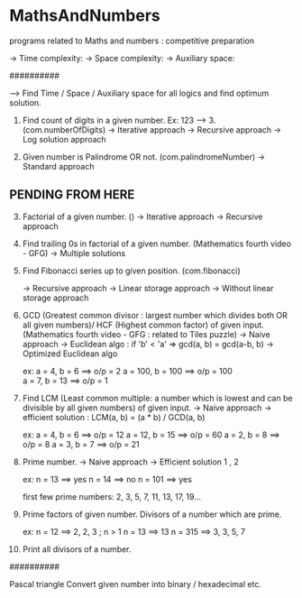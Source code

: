 # MathsAndNumbers
programs related to Maths and numbers : competitive preparation

-> Time complexity: 
-> Space complexity: 
-> Auxiliary space: 

##########

--> Find Time / Space / Auxiliary space for all logics and find optimum solution.

1. Find count of digits in a given number.	Ex: 123 --> 3. (com.numberOfDigits)
	-> Iterative approach
	-> Recursive approach
	-> Log solution approach
	
2. Given number is Palindrome OR not. (com.palindromeNumber)
	-> Standard approach
	
## PENDING FROM HERE ##

3. Factorial of a given number. ()
	-> Iterative approach
	-> Recursive approach
	
4. Find trailing 0s in factorial of a given number. (Mathematics fourth video - GFG)
	-> Multiple solutions

5. Find Fibonacci series up to given position. (com.fibonacci)

   -> Recursive approach
   -> Linear storage approach
   -> Without linear storage approach

6. GCD (Greatest common divisor : largest number which divides both OR all given numbers)/ HCF (Highest common factor) of given input.	
(Mathematics fourth video - GFG : related to Tiles puzzle)
	-> Naive approach
	-> Euclidean algo : if 'b' < 'a'  => gcd(a, b) = gcd(a-b, b)
	-> Optimized Euclidean algo
	
	ex: a = 4, b = 6 ==> o/p = 2
		a = 100, b = 100 ==> o/p = 100	
		a = 7, b = 13 ==> o/p = 1

7. Find LCM (Least common multiple: a number which is lowest and can be divisible by all given numbers) of given input.
	-> Naive approach
	-> efficient solution : LCM(a, b) = (a * b) / GCD(a, b)
	
	ex: a = 4, b = 6 ==> o/p = 12
		a = 12, b = 15 ==> o/p = 60	
		a = 2, b = 8 ==> o/p = 8
		a = 3, b = 7 ==> o/p = 21

8. Prime number.
   -> Naive approach
   -> Efficient solution 1 , 2  
	
	ex: n = 13 ==> yes
		n = 14 ==> no
		n = 101 ==> yes
		
	first few prime numbers: 2, 3, 5, 7, 11, 13, 17, 19...
	
9. Prime factors of given number. Divisors of a number which are prime.

	ex: n = 12 ==> 2, 2, 3 ; n > 1
		n = 13 ==> 13 
		n = 315 ==> 3, 3, 5, 7
		
10. Print all divisors of a number. 
		
##########

Pascal triangle
Convert given number into binary / hexadecimal etc.